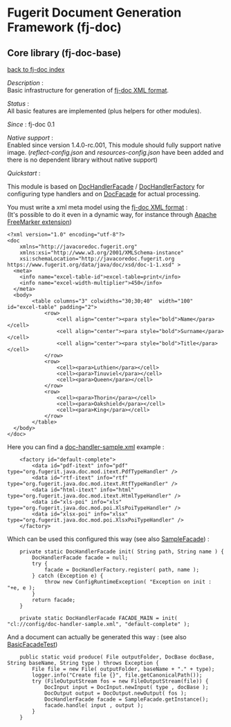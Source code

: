 # Fugerit Document Generation Framework (fj-doc)

## Core library (fj-doc-base)

[back to fj-doc index](../README.md)  

*Description* :  
Basic infrastructure for generation of [fj-doc XML format](https://www.fugerit.org/data/java/doc/xsd/doc-1-1.xsd).

*Status* :  
All basic features are implemented (plus helpers for other modules).

*Since* : fj-doc 0.1
  
*Native support* :  
Enabled since version 1.4.0-rc.001, This module should fully support native image. (*reflect-config.json* and *resources-config.json* have been added and there is no dependent library without native support)
  
*Quickstart* :

This module is based on [DocHandlerFacade](src/main/java/org/fugerit/java/doc/base/facade/DocHandlerFacade.java)
/ [DocHandlerFactory](src/main/java/org/fugerit/java/doc/base/facade/DocHandlerFactory.java)
for configuring type handlers and on [DocFacade](src/main/java/org/fugerit/java/doc/base/facade/DocFacade.java) for actual processing.  

You must write a xml meta model using the [fj-doc XML format](../fj-doc-sample/src/test/resources/sample_docs/basic.xml) :   
(It's possible to do it even in a dynamic way, for instance through [Apache FreeMarker extension](../fj-doc-freemarker/README.md))

```
<?xml version="1.0" encoding="utf-8"?>
<doc
	xmlns="http://javacoredoc.fugerit.org"
	xmlns:xsi="http://www.w3.org/2001/XMLSchema-instance"
    xsi:schemaLocation="http://javacoredoc.fugerit.org https://www.fugerit.org/data/java/doc/xsd/doc-1-1.xsd" > 
  <meta>
	<info name="excel-table-id">excel-table=print</info>
	<info name="excel-width-multiplier">450</info> 
  </meta>
  <body>
    	<table columns="3" colwidths="30;30;40"  width="100" id="excel-table" padding="2">
    		<row>
    			<cell align="center"><para style="bold">Name</para></cell>
    			<cell align="center"><para style="bold">Surname</para></cell>
    			<cell align="center"><para style="bold">Title</para></cell>
    		</row>
       		<row>
    			<cell><para>Luthien</para></cell>
    			<cell><para>Tinuviel</para></cell>
    			<cell><para>Queen</para></cell>
    		</row>
       		<row>
    			<cell><para>Thorin</para></cell>
    			<cell><para>Oakshield</para></cell>
    			<cell><para>King</para></cell>
    		</row>    		
    	</table>
  </body>
</doc>
```

Here you can find a [doc-handler-sample.xml](../fj-doc-sample/src/main/resources/config/doc-handler-sample.xml) example :  

```
	<factory id="default-complete">
		<data id="pdf-itext" info="pdf" type="org.fugerit.java.doc.mod.itext.PdfTypeHandler" />
		<data id="rtf-itext" info="rtf" type="org.fugerit.java.doc.mod.itext.RtfTypeHandler" />
		<data id="html-itext" info="html" type="org.fugerit.java.doc.mod.itext.HtmlTypeHandler" />
		<data id="xls-poi" info="xls" type="org.fugerit.java.doc.mod.poi.XlsPoiTypeHandler" />
		<data id="xlsx-poi" info="xlsx" type="org.fugerit.java.doc.mod.poi.XlsxPoiTypeHandler" />
	</factory>
```

Which can be used this configured this way (see also [SampleFacade](../fj-doc-sample/src/main/java/org/fugerit/java/doc/sample/facade/SampleFacade.java)) : 

```
	private static DocHandlerFacade init( String path, String name ) {
		DocHandlerFacade facade = null;
		try {
			facade = DocHandlerFactory.register( path, name );
		} catch (Exception e) {
			throw new ConfigRuntimeException( "Exception on init : "+e, e );
		}
		return facade;
	}
	
	private static DocHandlerFacade FACADE_MAIN = init( "cl://config/doc-handler-sample.xml", "default-complete" );
```

And a document can actually be generated this way : (see also [BasicFacadeTest](../fj-doc-sample/src/test/java/test/org/fugerit/java/doc/sample/facade/BasicFacadeTest.java)) 

```
	public static void produce( File outputFolder, DocBase docBase, String baseName, String type ) throws Exception {
		File file = new File( outputFolder, baseName + "." + type);
		logger.info("Create file {}", file.getCanonicalPath());
		try (FileOutputStream fos = new FileOutputStream(file)) {
			DocInput input = DocInput.newInput( type , docBase );
			DocOutput output = DocOutput.newOutput( fos );
			DocHandlerFacade facade = SampleFacade.getInstance(); 
			facade.handle( input , output );
		}
	}
```